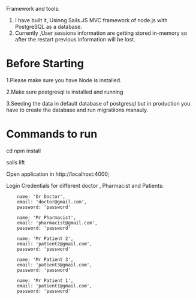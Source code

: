 Framework and tools:
1. I have built it, Usinng Sails.JS MVC framework of node.js  with PostgreSQL as a database.
2. Currently ,User sessions information are getting stored in-memory so after the restart previous information will be lost.



<h1>Before Starting</h1>

<p>1.Please make sure you have Node is installed.</p>
<p>2.Make sure postgresql is installed and running</p>
<p>3.Seeding the data in default database of postgresql but in production you have to create the database and run migratiions manauly. </p>
<h1>Commands to run</h1>

<p>cd npm install</p>
<p>sails lift</p>

Open application in http://localhost:4000;

Login Credentials for different doctor , Pharmacist and Patients:
       

        name: 'Dr Doctor',
        email: 'doctor@gmail.com',
        password: 'password'

        name: 'Mr Pharmacist',
        email: 'pharmacist@gmail.com',
        password: 'password'
 
        name: 'Mr Patient 2',
        email: 'patient2@gmail.com',
        password: 'password'

        name: 'Mr Patient 3',
        email: 'patient3@gmail.com',
        password: 'password'
        
        name: 'Mr Patient 1',
        email: 'patient1@gmail.com',
        password: 'password'

